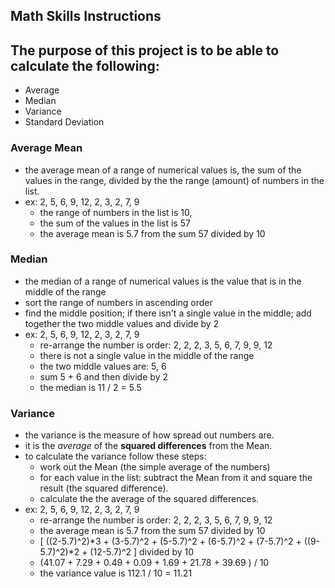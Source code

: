 ## Math Skills Instructions

## The purpose of this project is to be able to calculate the following:

*   Average
*   Median
*   Variance
*   Standard Deviation

### Average Mean
*   the average mean of a range of numerical values is, the sum of the values in the range, divided by the the range (amount) of numbers in the list.
*   ex: 2, 5, 6, 9, 12, 2, 3, 2, 7, 9
    *   the range of numbers in the list is 10,
    *   the sum of the values in the list is 57
    *   the average mean is 5.7 from the sum 57 divided by 10

### Median
*   the median of a range of numerical values is the value that is in the middle of the range
*   sort the range of numbers in ascending order
*   find the middle position; if there isn't a single value in the middle; add together the two middle values and divide by 2
*   ex: 2, 5, 6, 9, 12, 2, 3, 2, 7, 9
    *   re-arrange the number is order: 2, 2, 2, 3, 5, 6, 7, 9, 9, 12
    *   there is not a single value in the middle of the range
    *   the two middle values are: 5, 6
    *   sum 5 + 6 and then divide by 2
    *   the median is 11 / 2 = 5.5

### Variance
*   the variance is the measure of how spread out numbers are.
*   it is the *average* of the **squared differences** from the Mean.
*   to calculate the variance follow these steps:
    *   work out the Mean (the simple average of the numbers)
    *   for each value in the list: subtract the Mean from it and square the result (the squared difference).
    *   calculate the the average of the squared differences.
*   ex: 2, 5, 6, 9, 12, 2, 3, 2, 7, 9
    *   re-arrange the number is order: 2, 2, 2, 3, 5, 6, 7, 9, 9, 12
    *   the average mean is 5.7 from the sum 57 divided by 10
    *   [ ((2-5.7)^2)*3 + (3-5.7)^2 + (5-5.7)^2 + (6-5.7)^2 + (7-5.7)^2 + ((9-5.7)^2)*2 + (12-5.7)^2 ] divided by 10
    *   (41.07 + 7.29 + 0.49 + 0.09 + 1.69 + 21.78 + 39.69 ) / 10
    *   the variance value is 112.1 / 10 = 11.21
